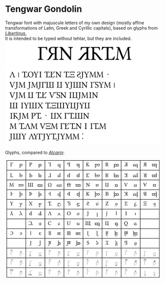 # Tengwar Gondolin

Tengwar font with majuscule letters of my own design (mostly affine transformations of Latin, Greek and Cyrillic capitals), based on glyphs from [_Libertinus._](https://github.com/alerque/libertinus)  
It is intended to be typed without tehtar, but they are included.
![gondolin_title](documentation/gondolin_title.png)
![gondolin_namarie](documentation/gondolin_namarie.png)

Glyphs, compared to [_Alcarin_](https://github.com/Tosche/Alcarin-Tengwar):

![gondolin_alcarin_glyphs_comparison](documentation/gondolin_alcarin_glyphs_comparison.png)
